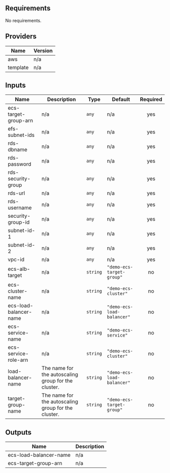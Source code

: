 ## Requirements

No requirements.

## Providers

| Name | Version |
|------|---------|
| aws | n/a |
| template | n/a |

## Inputs

| Name | Description | Type | Default | Required |
|------|-------------|------|---------|:--------:|
| ecs-target-group-arn | n/a | `any` | n/a | yes |
| efs-subnet-ids | n/a | `any` | n/a | yes |
| rds-dbname | n/a | `any` | n/a | yes |
| rds-password | n/a | `any` | n/a | yes |
| rds-security-group | n/a | `any` | n/a | yes |
| rds-url | n/a | `any` | n/a | yes |
| rds-username | n/a | `any` | n/a | yes |
| security-group-id | n/a | `any` | n/a | yes |
| subnet-id-1 | n/a | `any` | n/a | yes |
| subnet-id-2 | n/a | `any` | n/a | yes |
| vpc-id | n/a | `any` | n/a | yes |
| ecs-alb-target | n/a | `string` | `"demo-ecs-target-group"` | no |
| ecs-cluster-name | n/a | `string` | `"demo-ecs-cluster"` | no |
| ecs-load-balancer-name | n/a | `string` | `"demo-ecs-load-balancer"` | no |
| ecs-service-name | n/a | `string` | `"demo-ecs-service"` | no |
| ecs-service-role-arn | n/a | `string` | `"demo-ecs-cluster"` | no |
| load-balancer-name | The name for the autoscaling group for the cluster. | `string` | `"demo-ecs-load-balancer"` | no |
| target-group-name | The name for the autoscaling group for the cluster. | `string` | `"demo-ecs-target-group"` | no |

## Outputs

| Name | Description |
|------|-------------|
| ecs-load-balancer-name | n/a |
| ecs-target-group-arn | n/a |

